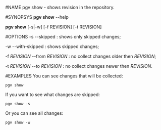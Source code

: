 <!---
%pgv-show(1)
%
%July, 2014
-->

#NAME
pgv show - shows revision in the repository.

#SYNOPSYS
**pgv show** --help

**pgv show** [-s|-w] [-f REVISION] [-t REVISION]

#OPTIONS
-s --skipped
:       shows only skipped changes;

-w --with-skipped
:       shows skipped changes;

-f *REVISION* --from *REVISION*
:	no collect changes older then *REVISION*;

-t *REVISION* --to *REVISION*
:	no collect changes newer then *REVISION*.

#EXAMPLES
You can see changes that will be collected:

	pgv show

If you want to see what changes are skipped:

	pgv show -s

Or you can see all changes:

	pgv show -w

<!---
#SEE ALSO
`pgv(1)`
-->
